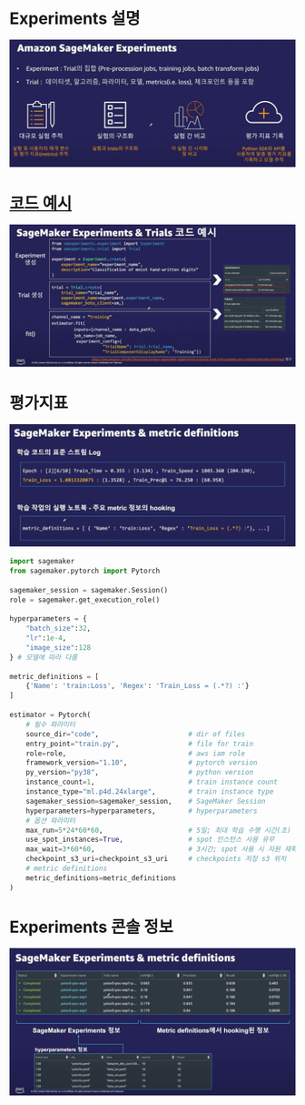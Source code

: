 # Experiments 설명
![Experiment, Trial](./img/Experiment%2C%20Trial.png)

# [코드 예시](https://aws.amazon.com/ko/blogs/aws/amazon-sagemaker-experiments-organize-track-and-compare-your-machine-learning-trainings/)
![코드 예시](./img/experiment%2C%20trail%20%EC%BD%94%EB%93%9C%20%EC%98%88%EC%8B%9C.png)

# 평가지표
![평기지표 정의](./img/metric%20definitions.png)
```python
import sagemaker
from sagemaker.pytorch import Pytorch

sagemaker_session = sagemaker.Session()
role = sagemaker.get_execution_role()

hyperparameters = {
    "batch_size":32,
    "lr":1e-4,
    "image_size":128
} # 모델에 따라 다름

metric_definitions = [
    {'Name': 'train:Loss', 'Regex': 'Train_Loss = (.*?) :'}
]

estimator = Pytorch(
    # 필수 파라미터
    source_dir="code",                      # dir of files
    entry_point="train.py",                 # file for train
    role=role,                              # aws iam role
    framework_version="1.10",               # pytorch version
    py_version="py38",                      # python version
    instance_count=1,                       # train instance count
    instance_type="ml.p4d.24xlarge",        # train instance type
    sagemaker_session=sagemaker_session,    # SageMaker Session
    hyperparameters=hyperparameters,        # hyperparameters
    # 옵션 파라미터     
    max_run=5*24*60*60,                     # 5일; 최대 학습 수행 시간(초)
    use_spot_instances=True,                # spot 인스턴스 사용 유무
    max_wait=3*60*60,                       # 3시간; spot 사용 시 자원 재확보를 위한 대기 시간
    checkpoint_s3_uri=checkpoint_s3_uri     # checkpoints 저장 s3 위치
    # metric definitions
    metric_definitions=metric_definitions
)
```

# Experiments 콘솔 정보
![정보들](./img/experiments%20%EC%A0%95%EB%B3%B4%EB%93%A4.png)

